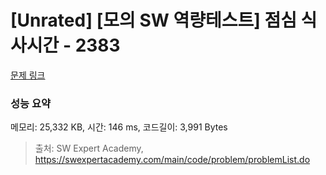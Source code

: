 # [Unrated] [모의 SW 역량테스트] 점심 식사시간 - 2383 

[문제 링크](https://swexpertacademy.com/main/code/problem/problemDetail.do?contestProbId=AV5-BEE6AK0DFAVl) 

### 성능 요약

메모리: 25,332 KB, 시간: 146 ms, 코드길이: 3,991 Bytes



> 출처: SW Expert Academy, https://swexpertacademy.com/main/code/problem/problemList.do